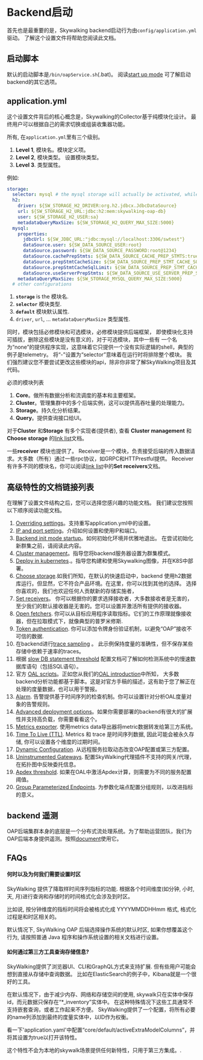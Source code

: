 # Backend启动
首先也是最重要的是，Skywalking backend启动行为由`config/application.yml`驱动。
了解这个设置文件将帮助您阅读此文档。

## 启动脚本
默认的启动脚本是`/bin/oapService.sh`(.bat)。
阅读[start up mode](backend-start-up-mode.md) 可了解启动backend的其它选项。


## application.yml
这个设置文件背后的核心概念是，Skywalking的Collector基于纯模块化设计。
最终用户可以根据自己的需求切换或组装收集器功能。

所有, 在`application.yml`里有三个级别。
1. **Level 1**, 模块名。模块定义项。
2. **Level 2**, 模块类型。 设置模块类型。
3. **Level 3**. 类型属性。

例如:

```yaml
storage:
  selector: mysql # the mysql storage will actually be activated, while the h2 storage takes no effect
  h2:
    driver: ${SW_STORAGE_H2_DRIVER:org.h2.jdbcx.JdbcDataSource}
    url: ${SW_STORAGE_H2_URL:jdbc:h2:mem:skywalking-oap-db}
    user: ${SW_STORAGE_H2_USER:sa}
    metadataQueryMaxSize: ${SW_STORAGE_H2_QUERY_MAX_SIZE:5000}
  mysql:
    properties:
      jdbcUrl: ${SW_JDBC_URL:"jdbc:mysql://localhost:3306/swtest"}
      dataSource.user: ${SW_DATA_SOURCE_USER:root}
      dataSource.password: ${SW_DATA_SOURCE_PASSWORD:root@1234}
      dataSource.cachePrepStmts: ${SW_DATA_SOURCE_CACHE_PREP_STMTS:true}
      dataSource.prepStmtCacheSize: ${SW_DATA_SOURCE_PREP_STMT_CACHE_SQL_SIZE:250}
      dataSource.prepStmtCacheSqlLimit: ${SW_DATA_SOURCE_PREP_STMT_CACHE_SQL_LIMIT:2048}
      dataSource.useServerPrepStmts: ${SW_DATA_SOURCE_USE_SERVER_PREP_STMTS:true}
    metadataQueryMaxSize: ${SW_STORAGE_MYSQL_QUERY_MAX_SIZE:5000}
  # other configurations
```

1. **`storage`** is the 模块名.
2. **`selector`** 模块类型.
3. **`default`** 模块默认属性.
4. `driver`, `url`, ... `metadataQueryMaxSize` 类型属性.


同时，模块包括必修模块和可选模块，必修模块提供后端框架，
即使模块化支持可插拔，删除这些模块是没有意义的，对于可选模块，其中一些有
一个名为“none”的提供程序实现，这意味着它只提供一个没有实际逻辑的shell，典型的例子是telemetry。
将“-”设置为“selector”意味着在运行时将排除整个模块。
我们强烈建议您不要尝试更改这些模块的api，除非你非常了解SkyWalking项目及其代码。

必须的模块列表
1. **Core**。做所有数据分析和流调度的基本和主要框架。
2. **Cluster**。管理集群中的多个后端实例，这可以提供高吞吐量的处理能力。
3. **Storage**。持久化分析结果。
4. **Query**。提供查询接口给UI。

对于**Cluster** 和**Storage** 有多个实现者(提供者), 查看 **Cluster management**
和 **Choose storage** 的[link list](#advanced-feature-document-link-list)文档。

一些**receiver** 模块也提供了。
Receiver是一个模块，负责接受后端的传入数据请求。大多数（所有）通过一些rpc协议，如GRPC和HTTPrestful提供。
Receiver有许多不同的模块名，你可以阅读[link list](#advanced-feature-document-link-list)中的**Set receivers**文档。

## 高级特性的文档链接列表
在理解了设置文件结构之后，您可以选择您感兴趣的功能文档。
我们建议您按照以下顺序阅读功能文档。

1. [Overriding settings](backend-setting-override.md)。支持重写application.yml中的设置。
2. [IP and port setting](backend-ip-port.md)。介绍如何设置和使用IP和端口。
3. [Backend init mode startup](backend-init-mode.md)。如何初始化环境并优雅地退出。
在尝试初始化新群集之前，请阅读此内容。
4. [Cluster management](backend-cluster.md)。指导您将backend服务器设置为群集模式。
5. [Deploy in kubernetes](backend-k8s.md).。指导您构建和使用Skywalking图像，并在K8S中部署。
6. [Choose storage](backend-storage.md).如我们所知，在默认的快速启动中，backend 使用h2数据库运行。但显然，它不符合产品环境。在这里，你可以找到其他的选择。
选择你喜欢的，我们也欢迎任何人贡献新的存储实施者，
7. [Set receivers](backend-receivers.md)。 你可以根据你的要求选择接收者，大多数接收者是无害的，至少我们的默认接收器是无害的。您可以设置并激活所有提供的接收器。
8. [Open fetchers](backend-fetcher.md). 你可以从目标应用程序读取指标。它们的工作原理就像接收器，但在拉取模式下，就像典型的普罗米修斯.
9. [Token authentication](backend-token-auth.md). 你可以添加令牌身份验证机制，以避免“OAP”接收不可信的数据.  
10. 在backend进行[trace sampling](trace-sampling.md) 。 此示例保持度量的准确性，但不保存某些存储中依赖于速率的traces。
11. 根据 [slow DB statement threshold](slow-db-statement.md) 配置文档可了解如何检测系统中的慢速数据库语句（包括SQL语句）。 
12. 官方 [OAL scripts](../../guides/backend-oal-scripts.md)。正如您从我们的[OAL introduction](../../concepts-and-designs/oal.md)中所知，
大多数backend分析功能都基于脚本。这是对官方手稿的描述，这有助于您了解正在处理的度量数据，也可以用于警报。
13. [Alarm](backend-alarm.md). 告警提供基于时间序列的检查机制。你可以设置针对分析OAL度量对象的告警规则。
14. [Advanced deployment options](advanced-deployment.md)。如果你需要部署的backend有很大的扩展性并支持高负载，你需要看看这个。
15. [Metrics exporter](metrics-exporter.md). 使用metrics data导出器将metric数据转发给第三方系统。
16. [Time To Live (TTL)](ttl.md). Metrics 和 trace 是时间序列数据, 因此可能会被永久存储, 你可以设置各个维度的过期时间。 
17. [Dynamic Configuration](dynamic-config.md). 从远程服务拉取动态改变OAP配置或第三方配置。
18. [Uninstrumented Gateways](uninstrumented-gateways.md). 配置SkyWalking代理插件不支持的网关/代理，在拓扑图中反映委托信息。
19. [Apdex threshold](apdex-threshold.md). 如果在OAL中激活Apdex计算，则需要为不同的服务配置阈值。
20. [Group Parameterized Endpoints](endpoint-grouping-rules.md). 为参数化端点配置分组规则，以改进指标的意义。

## backend 遥测
OAP后端集群本身的底层是一个分布式流处理系统。为了帮助运营团队，我们为OAP后端本身提供遥测。按照[document](backend-telemetry.md)使用它。

## FAQs
#### 何时以及为何我们需要设置时区

SkyWalking 提供了降取样时间序列指标的功能.
根据各个时间维度(如分钟, 小时, 天, 月)进行查询和存储时的时间格式化会涉及到时区。

比如说, 按分钟维度的指标时间将会被格式化成 YYYYMMDDHHmm 格式, 格式化过程是和时区相关的。

默认情况下, SkyWalking OAP 后端选择操作系统的默认时区, 如果你想覆盖这个行为, 请按照普通 Java 程序和操作系统设置的相关文档进行设置。

#### 如何通过第三方工具查询存储信息?
SkyWalking提供了浏览器UI、CLI和GraphQL方式来支持扩展. 但有些用户可能会想到直接从存储中查询数据。
比如在ElasticSearch的例子中，Kibana就是一个很好的工具。

在默认情况下，由于减少内存、网络和存储空间的使用, skywalk只在实体中保存id，而元数据只保存在“*_inventory”实体中。
在这种特殊情况下这些工具通常不支持嵌套查询，或者工作起来不方便。
SkyWalking提供了一个配置，将所有必要的name列添加到最终的度量实体中，以ID作为权衡。

看一下'application.yaml'中配置“core/default/activeExtraModelColumns”，并将其设置为true以打开该特性。

这个特性不会为本地的skywalk场景提供任何新特性，只用于第三方集成。.
